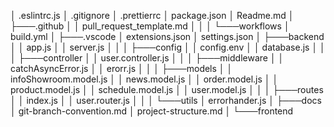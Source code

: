 │   .eslintrc.js
│   .gitignore
│   .prettierrc
│   package.json
│   Readme.md
│
├───.github
│   │   pull_request_template.md
│   │
│   └───workflows
│           build.yml
│
├───.vscode
│       extensions.json
│       settings.json
│
├───backend
│   │   app.js
│   │   server.js
│   │
│   ├───config
│   │       config.env
│   │       database.js
│   │
│   ├───controller
│   │       user.controller.js
│   │
│   ├───middleware
│   │       catchAsyncError.js
│   │       erorr.js
│   │
│   ├───models
│   │       infoShowroom.model.js
│   │       news.model.js
│   │       order.model.js
│   │       product.model.js
│   │       schedule.model.js
│   │       user.model.js
│   │
│   ├───routes
│   │       index.js
│   │       user.router.js
│   │
│   └───utils
│           errorhander.js
│
├───docs
│       git-branch-convention.md
│       project-structure.md
│
└───frontend